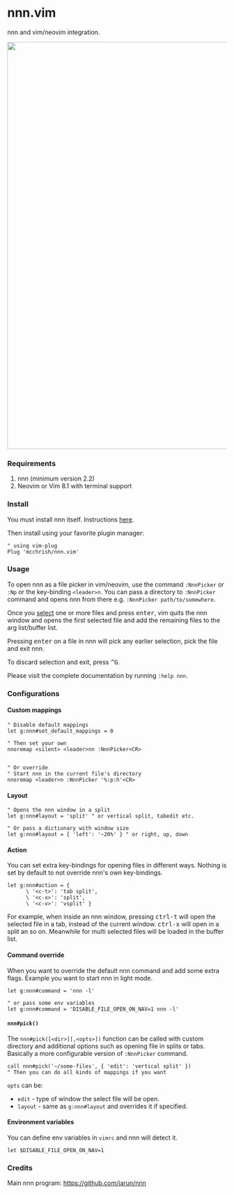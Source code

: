 # nnn.vim

nnn and vim/neovim integration.

<p align="center">
  <img width="934" src="https://user-images.githubusercontent.com/7200153/50667041-7458f500-0ff2-11e9-887a-6443ee5d9344.png">
</p>

### Requirements

1. nnn (minimum version 2.2)
2. Neovim or Vim 8.1 with terminal support

### Install

You must install nnn itself. Instructions
[here](https://github.com/jarun/nnn#installation).

Then install using your favorite plugin manager:

```vim
" using vim-plug
Plug 'mcchrish/nnn.vim'
```

### Usage

To open nnn as a file picker in vim/neovim, use the command `:NnnPicker` or
`:Np` or the key-binding `<leader>n`. You can pass a directory to `:NnnPicker`
command and opens nnn from there e.g. `:NnnPicker path/to/somewhere`.

Once you [select](https://github.com/jarun/nnn#selection) one or more files and
press <kbd>enter</kbd>, vim quits the nnn window and opens the first selected
file and add the remaining files to the arg list/buffer list.

Pressing <kbd>enter</kbd> on a file in nnn will pick any earlier selection, pick
the file and exit nnn.

To discard selection and exit, press <kbd>^G</kbd>.

Please visit the complete documentation by running `:help nnn`.

### Configurations

#### Custom mappings

```vim
" Disable default mappings
let g:nnn#set_default_mappings = 0

" Then set your own
nnoremap <silent> <leader>nn :NnnPicker<CR>


" Or override
" Start nnn in the current file's directory
nnoremap <leader>n :NnnPicker '%:p:h'<CR>
```

#### Layout

```vim
" Opens the nnn window in a split
let g:nnn#layout = 'split' " or vertical split, tabedit etc.

" Or pass a dictionary with window size
let g:nnn#layout = { 'left': '~20%' } " or right, up, down
```

#### Action

You can set extra key-bindings for opening files in different ways. Nothing is
set by default to not override nnn's own key-bindings.

```vim
let g:nnn#action = {
      \ '<c-t>': 'tab split',
      \ '<c-x>': 'split',
      \ '<c-v>': 'vsplit' }
```

For example, when inside an nnn window, pressing <kbd>ctrl-t</kbd> will open the
selected file in a tab, instead of the current window. <kbd>ctrl-x</kbd> will
open in a split an so on. Meanwhile for multi selected files will be loaded in
the buffer list.

#### Command override

When you want to override the default nnn command and add some extra flags.
Example you want to start nnn in light mode.

```vim
let g:nnn#command = 'nnn -l'

" or pass some env variables
let g:nnn#command = 'DISABLE_FILE_OPEN_ON_NAV=1 nnn -l'
```

#### `nnn#pick()`

The `nnn#pick([<dir>][,<opts>])` function can be called with custom directory
and additional options such as opening file in splits or tabs. Basically a more
configurable version of `:NnnPicker` command.

```vim
call nnn#pick('~/some-files', { 'edit': 'vertical split' })
" Then you can do all kinds of mappings if you want
```

`opts` can be:

- `edit` - type of window the select file will be open.
- `layout` - same as `g:nnn#layout` and overrides it if specified.

#### Environment variables

You can define env variables in `vimrc` and nnn will detect it.

```vim
let $DISABLE_FILE_OPEN_ON_NAV=1
```

### Credits

Main nnn program: https://github.com/jarun/nnn
